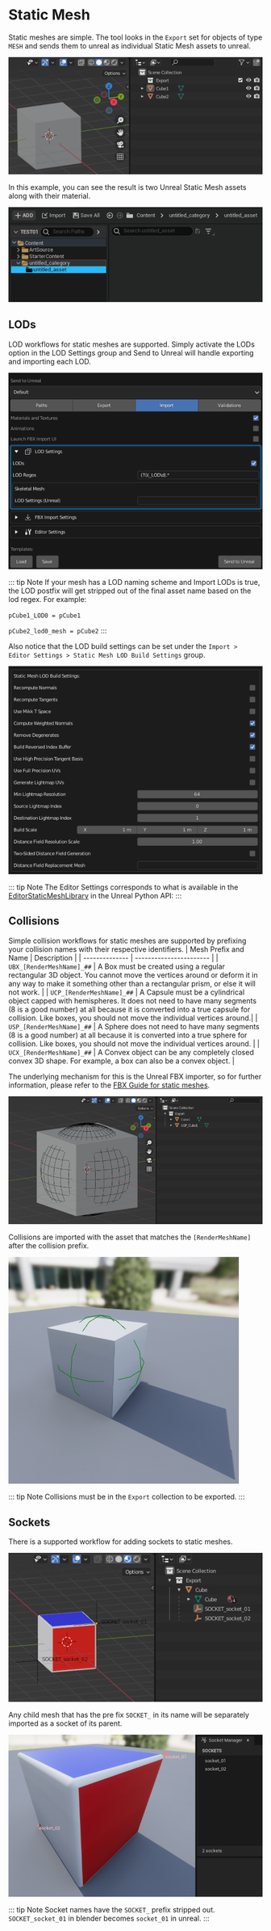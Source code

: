 # Static Mesh

Static meshes are simple. The tool looks in the `Export` set for objects of type `MESH` and sends them to unreal as
individual Static Mesh assets to unreal.


![1](./images/static-mesh/1.gif)

In this example, you can see the result is two Unreal Static Mesh assets along with their material.

![2](./images/static-mesh/2.gif)


## LODs

LOD workflows for static meshes are supported. Simply activate the LODs option in the LOD Settings group and Send to
Unreal will handle exporting and importing each LOD.

![3](./images/static-mesh/3.png)


::: tip Note
  If your mesh has a LOD naming scheme and Import LODs is true, the LOD postfix will get stripped out of the final asset name based on the lod regex. For
example:

`pCube1_LOD0 = pCube1`

`pCube2_lod0_mesh = pCube2`
:::

Also notice that the LOD build settings can be set under the
`Import > Editor Settings > Static Mesh LOD Build Settings` group.

![4](./images/static-mesh/4.png)

::: tip Note
  The Editor Settings corresponds to what is available in the [EditorStaticMeshLibrary](https://docs.unrealengine.com/4.27/en-US/PythonAPI/class/EditorStaticMeshLibrary.html) in the Unreal Python API:
:::

## Collisions

Simple collision workflows for static meshes are supported by prefixing your collision names with their respective identifiers.
| Mesh Prefix and Name | Description |
| -------------- | ----------------------- |
| `UBX_[RenderMeshName]_##` | A Box must be created using a regular rectangular 3D object. You cannot move the vertices around or deform it in any way to make it something other than a rectangular prism, or else it will not work. |
| `UCP_[RenderMeshName]_##` | A Capsule must be a cylindrical object capped with hemispheres. It does not need to have many segments (8 is a good number) at all because it is converted into a true capsule for collision. Like boxes, you should not move the individual vertices around.|
| `USP_[RenderMeshName]_##` | A Sphere does not need to have many segments (8 is a good number) at all because it is converted into a true sphere for collision. Like boxes, you should not move the individual vertices around. |
| `UCX_[RenderMeshName]_##` | A Convex object can be any completely closed convex 3D shape. For example, a box can also be a convex object. |

The underlying mechanism for this is the Unreal FBX importer, so for further information, please refer to the [FBX Guide for static meshes](https://docs.unrealengine.com/4.27/en-US/WorkingWithContent/Importing/FBX/StaticMeshes/).


![5](./images/static-mesh/5.png)

Collisions are imported with the asset that matches the `[RenderMeshName]` after the collision prefix.

![6](./images/static-mesh/6.png)

::: tip Note
  Collisions must be in the `Export` collection to be exported.
:::

## Sockets

There is a supported workflow for adding sockets to static meshes.

![8](./images/static-mesh/7.png)

Any child mesh that has the pre fix `SOCKET_` in its name will be separately imported as a socket of its parent.

![9](./images/static-mesh/8.png)

::: tip Note
  Socket names have the `SOCKET_` prefix stripped out. `SOCKET_socket_01` in blender becomes `socket_01` in unreal.
:::
